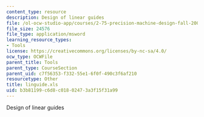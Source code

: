```yaml
---
content_type: resource
description: Design of linear guides
file: /ol-ocw-studio-app/courses/2-75-precision-machine-design-fall-2001/b3b81199c6d8c01802473a3f15f31a99_linguide.xls
file_size: 24576
file_type: application/msword
learning_resource_types:
- Tools
license: https://creativecommons.org/licenses/by-nc-sa/4.0/
ocw_type: OCWFile
parent_title: Tools
parent_type: CourseSection
parent_uid: c7f56353-f332-55e1-6f0f-490c3f6af210
resourcetype: Other
title: linguide.xls
uid: b3b81199-c6d8-c018-0247-3a3f15f31a99
---
```

Design of linear guides
